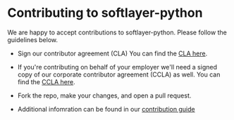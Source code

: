 # Contributing to softlayer-python

We are happy to accept contributions to softlayer-python.  Please follow the
guidelines below.  

* Sign our contributor agreement (CLA) You can find the [CLA here](./docs/dev/cla-individual.md).

* If you're contributing on behalf of your employer we'll need a signed copy of our corporate contributor agreement (CCLA) as well.  You can find the [CCLA here](./docs/dev/cla-corporate.md).
    
* Fork the repo, make your changes, and open a pull request.

* Additional infomration can be found in our [contribution guide](http://softlayer-python.readthedocs.org/en/latest/dev/index.html)


